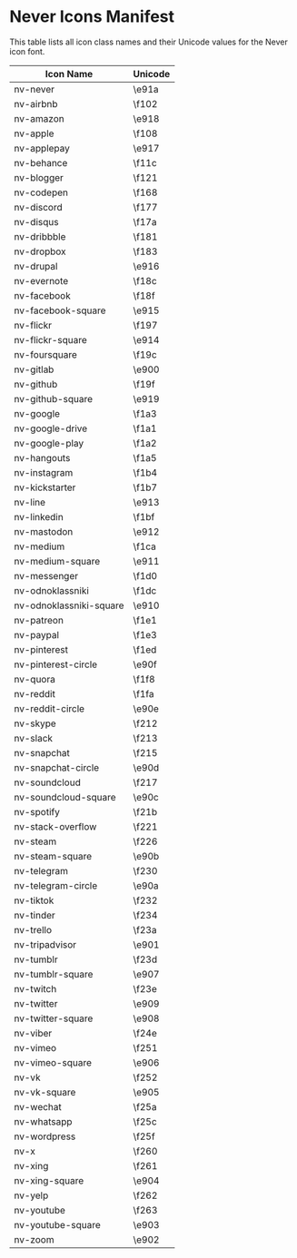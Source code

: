 # Never Icons Manifest

This table lists all icon class names and their Unicode values for the Never icon font.

| Icon Name           | Unicode  |
|---------------------|----------|
| nv-never            | \e91a    |
| nv-airbnb           | \f102    |
| nv-amazon           | \e918    |
| nv-apple            | \f108    |
| nv-applepay         | \e917    |
| nv-behance          | \f11c    |
| nv-blogger          | \f121    |
| nv-codepen          | \f168    |
| nv-discord          | \f177    |
| nv-disqus           | \f17a    |
| nv-dribbble         | \f181    |
| nv-dropbox          | \f183    |
| nv-drupal           | \e916    |
| nv-evernote         | \f18c    |
| nv-facebook         | \f18f    |
| nv-facebook-square  | \e915    |
| nv-flickr           | \f197    |
| nv-flickr-square    | \e914    |
| nv-foursquare       | \f19c    |
| nv-gitlab           | \e900    |
| nv-github           | \f19f    |
| nv-github-square    | \e919    |
| nv-google           | \f1a3    |
| nv-google-drive     | \f1a1    |
| nv-google-play      | \f1a2    |
| nv-hangouts         | \f1a5    |
| nv-instagram        | \f1b4    |
| nv-kickstarter      | \f1b7    |
| nv-line             | \e913    |
| nv-linkedin         | \f1bf    |
| nv-mastodon         | \e912    |
| nv-medium           | \f1ca    |
| nv-medium-square    | \e911    |
| nv-messenger        | \f1d0    |
| nv-odnoklassniki    | \f1dc    |
| nv-odnoklassniki-square | \e910 |
| nv-patreon          | \f1e1    |
| nv-paypal           | \f1e3    |
| nv-pinterest        | \f1ed    |
| nv-pinterest-circle | \e90f    |
| nv-quora            | \f1f8    |
| nv-reddit           | \f1fa    |
| nv-reddit-circle    | \e90e    |
| nv-skype            | \f212    |
| nv-slack            | \f213    |
| nv-snapchat         | \f215    |
| nv-snapchat-circle  | \e90d    |
| nv-soundcloud       | \f217    |
| nv-soundcloud-square| \e90c    |
| nv-spotify          | \f21b    |
| nv-stack-overflow   | \f221    |
| nv-steam            | \f226    |
| nv-steam-square     | \e90b    |
| nv-telegram         | \f230    |
| nv-telegram-circle  | \e90a    |
| nv-tiktok           | \f232    |
| nv-tinder           | \f234    |
| nv-trello           | \f23a    |
| nv-tripadvisor      | \e901    |
| nv-tumblr           | \f23d    |
| nv-tumblr-square    | \e907    |
| nv-twitch           | \f23e    |
| nv-twitter          | \e909    |
| nv-twitter-square   | \e908    |
| nv-viber            | \f24e    |
| nv-vimeo            | \f251    |
| nv-vimeo-square     | \e906    |
| nv-vk               | \f252    |
| nv-vk-square        | \e905    |
| nv-wechat           | \f25a    |
| nv-whatsapp         | \f25c    |
| nv-wordpress        | \f25f    |
| nv-x                | \f260    |
| nv-xing             | \f261    |
| nv-xing-square      | \e904    |
| nv-yelp             | \f262    |
| nv-youtube          | \f263    |
| nv-youtube-square   | \e903    |
| nv-zoom             | \e902    |
